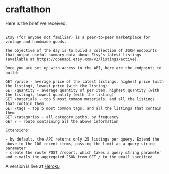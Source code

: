 # craftathon


Here is the brief we received:

```The application you will be building today is a research tool based on data from Etsy.

Etsy (for anyone not familiar) is a peer-to-peer marketplace for vintage and handmade goods.

The objective of the day is to build a collection of JSON endpoints that output useful summary data about Etsy's latest listings (available at https://openapi.etsy.com/v2/listings/active).

Once you are set up with access to the API, here are the endpoints to build:

GET /price - average price of the latest listings, highest price (with the listing), lowest price (with the listing)
GET /quantity - average quantity of per item, highest quantity (with the listing), lowest quantity (with the listing)
GET /materials - top 5 most common materials, and all the listings that contain them
GET /tags - top 5 most common tags, and all the listings that contain them
GET /categories - all category paths, by frequency
GET / - route containing all the above information

Extensions:

- by default, the API returns only 25 listings per query. Extend the above to the 100 recent items, passing the limit as a query string parameter
- create the route POST /report, which takes a query string parameter and e-mails the aggregated JSON from GET / to the email specified
```

A version is live at <a href="http://craftathonetsy.herokuapp.com/price">Heroku</a>
